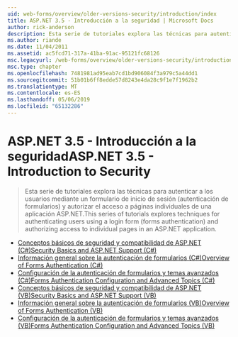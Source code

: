 ```yaml
---
uid: web-forms/overview/older-versions-security/introduction/index
title: ASP.NET 3.5 - Introducción a la seguridad | Microsoft Docs
author: rick-anderson
description: Esta serie de tutoriales explora las técnicas para autenticar a los usuarios mediante un formulario de inicio de sesión (autenticación de formularios) y autorizar el acceso a páginas individuales de...
ms.author: riande
ms.date: 11/04/2011
ms.assetid: ac5fcd71-317a-41ba-91ac-95121fc68126
msc.legacyurl: /web-forms/overview/older-versions-security/introduction
msc.type: chapter
ms.openlocfilehash: 7481981ad95eab7cd1bd906084f3a979c5a44dd1
ms.sourcegitcommit: 51b01b6ff8edde57d8243e4da28c9f1e7f1962b2
ms.translationtype: MT
ms.contentlocale: es-ES
ms.lasthandoff: 05/06/2019
ms.locfileid: "65132286"
---
```

# <a name="aspnet-35---introduction-to-security"></a><span data-ttu-id="6b836-103">ASP.NET 3.5 - Introducción a la seguridad</span><span class="sxs-lookup"><span data-stu-id="6b836-103">ASP.NET 3.5 - Introduction to Security</span></span>

> <span data-ttu-id="6b836-104">Esta serie de tutoriales explora las técnicas para autenticar a los usuarios mediante un formulario de inicio de sesión (autenticación de formularios) y autorizar el acceso a páginas individuales de una aplicación ASP.NET.</span><span class="sxs-lookup"><span data-stu-id="6b836-104">This series of tutorials explores techniques for authenticating users using a login form (forms authentication) and authorizing access to individual pages in an ASP.NET application.</span></span>

- [<span data-ttu-id="6b836-105">Conceptos básicos de seguridad y compatibilidad de ASP.NET (C#)</span><span class="sxs-lookup"><span data-stu-id="6b836-105">Security Basics and ASP.NET Support (C#)</span></span>](security-basics-and-asp-net-support-cs.md)
- [<span data-ttu-id="6b836-106">Información general sobre la autenticación de formularios (C#)</span><span class="sxs-lookup"><span data-stu-id="6b836-106">Overview of Forms Authentication (C#)</span></span>](an-overview-of-forms-authentication-cs.md)
- [<span data-ttu-id="6b836-107">Configuración de la autenticación de formularios y temas avanzados (C#)</span><span class="sxs-lookup"><span data-stu-id="6b836-107">Forms Authentication Configuration and Advanced Topics (C#)</span></span>](forms-authentication-configuration-and-advanced-topics-cs.md)
- [<span data-ttu-id="6b836-108">Conceptos básicos de seguridad y compatibilidad de ASP.NET (VB)</span><span class="sxs-lookup"><span data-stu-id="6b836-108">Security Basics and ASP.NET Support (VB)</span></span>](security-basics-and-asp-net-support-vb.md)
- [<span data-ttu-id="6b836-109">Información general sobre la autenticación de formularios (VB)</span><span class="sxs-lookup"><span data-stu-id="6b836-109">Overview of Forms Authentication (VB)</span></span>](an-overview-of-forms-authentication-vb.md)
- [<span data-ttu-id="6b836-110">Configuración de la autenticación de formularios y temas avanzados (VB)</span><span class="sxs-lookup"><span data-stu-id="6b836-110">Forms Authentication Configuration and Advanced Topics (VB)</span></span>](forms-authentication-configuration-and-advanced-topics-vb.md)
